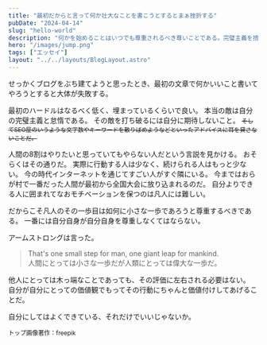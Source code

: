 ```yaml
---
title: "最初だからと言って何か壮大なことを書こうとするとまぁ挫折する"
pubDate: "2024-04-14"
slug: "hello-world"
description: "何かを始めることはいつでも尊重されるべき尊いことである。完璧主義を捨て自分自身の自己満足でもって評価せよ"
hero: "/images/jump.png"
tags: ["エッセイ"]
layout: "../../layouts/BlogLayout.astro"
---
```

せっかくブログをぶち建てようと思ったとき、最初の文章で何かいいこと書いてやろうとすると大体が失敗する。

最初のハードルはなるべく低く、埋まっているくらいで良い。
本当の敵は自分の完璧主義と怠惰である。
その敵を打ち破るには自分に期待しないこと。
<small>~~そしてSEO屋のいうような文字数やキーワードを散りばめようなどといったアドバイスに耳を貸さないことだ。~~</small>

人間の8割はやりたいと思っていてもやらない人だという言説を見かける。
おそらくはその通りだ。
実際に行動する人は少なく、続けられる人はもっと少ない。
今の時代インターネットを通じてすごい人がすぐ隣にいる。
今まではおらが村で一番だった人間が最初から全国大会に放り込まれるのだ。
自分よりできる人に囲まれてなおモチベーションを保つのは凡人には難しい。

だからこそ凡人のその一歩目は如何に小さな一歩であろうと尊重するべきである。
一番には自分自身が自分自身を尊重しなくてはならない。

アームストロングは言った。

> That's one small step for man, one giant leap for mankind.<br/>
> 人間にとっては小さな一歩だが人類にとっては偉大な一歩だ。

他人にとっては木っ端なことであっても、その評価に左右される必要はない。
自分が自分にとっての価値観でもってその行動にちゃんと価値付けしてあげることだ。

自分にしてはよくできている、それだけでいいじゃないか。

<a class="img-author" style="font-size: 12px;text-decoration:none" href="https://jp.freepik.com/free-photo/portrait-of-astronaut-in-space-suit-doing-regular-human-activity_144490289.htm#query=%E5%AE%87%E5%AE%99%E3%81%AE%E3%83%8B%E3%83%BC%E3%83%AB%20%E3%82%A2%E3%83%BC%E3%83%A0%E3%82%B9%E3%83%88%E3%83%AD%E3%83%B3%E3%82%B0%E5%86%99%E7%9C%9F&position=0&from_view=keyword&track=ais&uuid=90798278-74f6-4438-80be-7d86ad1fb55c">トップ画像著作：freepik</a>
